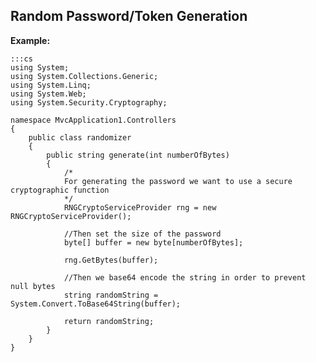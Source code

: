 Random Password/Token Generation
-------

**Example:**

	:::cs
	using System;
	using System.Collections.Generic;
	using System.Linq;
	using System.Web;
	using System.Security.Cryptography;

	namespace MvcApplication1.Controllers
	{
		public class randomizer
		{
			public string generate(int numberOfBytes)
			{
				/*
				For generating the password we want to use a secure cryptographic function
				*/
				RNGCryptoServiceProvider rng = new RNGCryptoServiceProvider();

				//Then set the size of the password
				byte[] buffer = new byte[numberOfBytes];

				rng.GetBytes(buffer);

				//Then we base64 encode the string in order to prevent null bytes
				string randomString = System.Convert.ToBase64String(buffer);

				return randomString;
			}
		}
	}	
